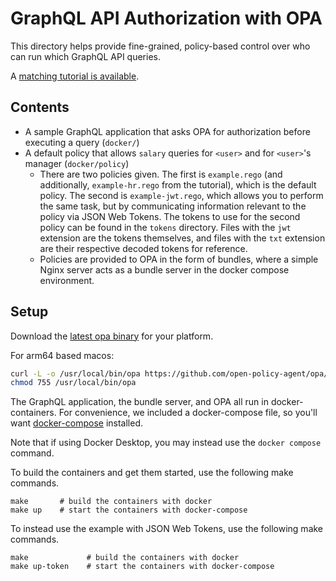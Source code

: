 # GraphQL API Authorization with OPA

This directory helps provide fine-grained, policy-based control over who
can run which GraphQL API queries.

A [matching tutorial is available](https://www.openpolicyagent.org/docs/latest/graphql-api-authorization/).

## Contents

* A sample GraphQL application that asks OPA for authorization before executing a query (`docker/`)
* A default policy that allows `salary` queries for `<user>` and for `<user>`'s manager (`docker/policy`)
    * There are two policies given. The first is `example.rego` (and additionally, `example-hr.rego` from the tutorial),
      which is the default policy. The second is `example-jwt.rego`, which allows you to perform the same task, but
      by communicating information relevant to the policy via JSON Web Tokens. The tokens to use for the second
      policy can be found in the `tokens` directory. Files with the `jwt` extension are the tokens themselves, and
      files with the `txt` extension are their respective decoded tokens for reference.
    * Policies are provided to OPA in the form of bundles, where a simple Nginx server acts as a bundle server in
      the docker compose environment.

## Setup

Download the [latest opa binary](https://www.openpolicyagent.org/docs/latest/#running-opa) for your platform. 

For arm64 based macos:
```bash
curl -L -o /usr/local/bin/opa https://github.com/open-policy-agent/opa/releases/download/v0.46.1/opa_darwin_arm64_static
chmod 755 /usr/local/bin/opa
```

The GraphQL application, the bundle server, and OPA all run in docker-containers.
For convenience, we included a docker-compose file, so you'll want
[docker-compose](https://docs.docker.com/compose/install/) installed.

Note that if using Docker Desktop, you may instead use the `docker compose` command.

To build the containers and get them started, use the following make commands.

```
make       # build the containers with docker
make up    # start the containers with docker-compose
```

To instead use the example with JSON Web Tokens, use the following make commands.

```
make             # build the containers with docker
make up-token    # start the containers with docker-compose
```
